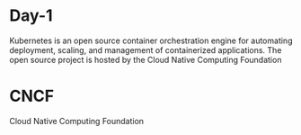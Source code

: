 # Day-1

Kubernetes is an open source container orchestration engine for automating deployment, scaling, and management of containerized applications. The open source project is hosted by the Cloud Native Computing Foundation 

# CNCF 
Cloud Native Computing Foundation 
